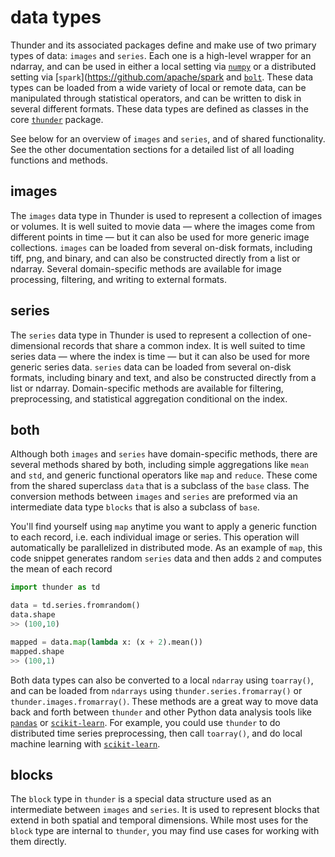 # data types

Thunder and its associated packages define and make use of two primary types of data: `images` and `series`. Each one is a high-level wrapper for an ndarray, and can be used in either a local setting via [`numpy`](https://github.com/numpy/numpy) or a distributed setting via [`spark`](https://github.com/apache/spark and [`bolt`](https://github.com/bolt-project/bolt). These data types can be loaded from a wide variety of local or remote data, can be manipulated through statistical operators, and can be written to disk in several different formats. These data types are defined as classes in the core [`thunder`](https://github.com/thunder-project/thunder) package. 

See below for an overview of `images` and `series`, and of shared functionality. See the other documentation sections for a detailed list of all loading functions and methods.

## images

The `images` data type in Thunder is used to represent a collection of images or volumes. It is well suited to movie data — where the images come from different points in time — but it can also be used for more generic image collections. `images` can be loaded from several on-disk formats, including tiff, png, and binary, and can also be constructed directly from a list or ndarray. Several domain-specific methods are available for image processing, filtering, and writing to external formats.

## series

The `series` data type in Thunder is used to represent a collection of one-dimensional records that share a common index. It is well suited to time series data — where the index is time — but it can also be used for more generic series data. `series` data can be loaded from several on-disk formats, including binary and text, and  also be constructed directly from a list or ndarray. Domain-specific methods are available for filtering, preprocessing, and statistical aggregation conditional on the index.

## both

Although both `images` and `series` have domain-specific methods, there are several methods shared by both, including simple aggregations like `mean` and `std`, and generic functional operators like `map` and `reduce`. These come from the shared superclass `data` that is a subclass of the `base` class. The conversion methods between `images` and `series` are preformed via an intermediate data type `blocks` that is also a subclass of `base`.

You'll find yourself using `map` anytime you want to apply a generic function to each record, i.e. each individual image or series. This operation will automatically be parallelized in distributed mode. As an example of `map`, this code snippet generates random `series` data and then adds `2` and computes the mean of each record

```python
import thunder as td

data = td.series.fromrandom()
data.shape
>> (100,10)

mapped = data.map(lambda x: (x + 2).mean())
mapped.shape
>> (100,1)
```

Both data types can also be converted to a local `ndarray` using `toarray()`, and can be loaded from `ndarrays` using `thunder.series.fromarray()` or `thunder.images.fromarray()`. These methods are a great way to move data back and forth between `thunder` and other Python data analysis tools like [`pandas`](https://github.com/pydata/pandas) or [`scikit-learn`](https://github.com/scikit-learn/scikit-learn). For example, you could use `thunder` to do distributed time series preprocessing, then call `toarray()`, and do local machine learning with [`scikit-learn`](https://github.com/scikit-learn/scikit-learn).

## blocks

The `block` type in `thunder` is a special data structure used as an intermediate between `images` and `series`. It is used to represent blocks that extend in both spatial and temporal dimensions. While most uses for the `block` type are internal to `thunder`, you may find use cases for working with them directly.
